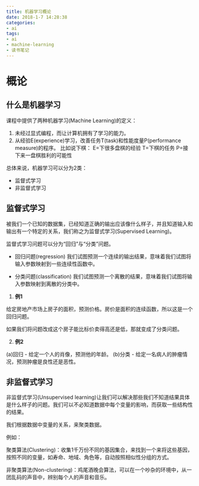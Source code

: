 ```yaml
---
title: 机器学习概论
date: 2018-1-7 14:28:38
categories:
- ai
tags:
- ai
- machine-learning
- 读书笔记
---
```


# 概论

## 什么是机器学习

课程中提供了两种机器学习(Machine Learning)的定义：

1. 未经过显式编程，而让计算机拥有了学习的能力。
2. 从经验E(experience)学习，改善任务T(task)和性能度量P(performance measure)的程序。
	比如说下棋：
	E=下很多盘棋的经验
	T=下棋的任务
	P=接下来一盘棋胜利的可能性

总体来说，机器学习可以分为2类：

* 监督式学习
* 非监督式学习

## 监督式学习

被我们一个已知的数据集，已经知道正确的输出应该像什么样子，并且知道输入和输出有一个特定的关系，我们称之为监督式学习(Supervised Learning)。

监督式学习问题可以分为“回归”与“分类”问题。

* 回归问题(regression)
	我们试图预测一个连续的输出结果，意味着我们试图将输入参数映射到一些连续性函数中。

* 分类问题(classification)
	我们试图预测一个离散的结果，意味着我们试图将输入参数映射到离散的分类中。

1. **例1**

给定房地产市场上房子的面积，预测价格。房价是面积的连续函数，所以这是一个回归问题。

如果我们将问题改成这个房子能比标价卖得高还是低，那就变成了分类问题。

2. **例2**

(a)回归 - 给定一个人的肖像，预测他的年龄。
(b)分类 - 给定一名病人的肿瘤情况，预测肿瘤是良性还是恶性。

## 非监督式学习

非监督式学习(Unsupervised learning)让我们可以解决那些我们不知道结果具体是什么样子的问题。我们可以不必知道数据中每个变量的影响，而获取一些结构性的结果。

我们根据数据中变量的关系，来聚类数据。

例如：

聚类算法(Clustering)：收集1千万份不同的基因集合，来找到一个来将这些基因，按照不同的变量，如寿命、地域、角色等，自动按照相似性分组的方式。

非聚类算法(Non-clustering)：鸡尾酒晚会算法，可以在一个吵杂的环境中，从一团乱码的声音中，辨别每个人的声音和音乐。
